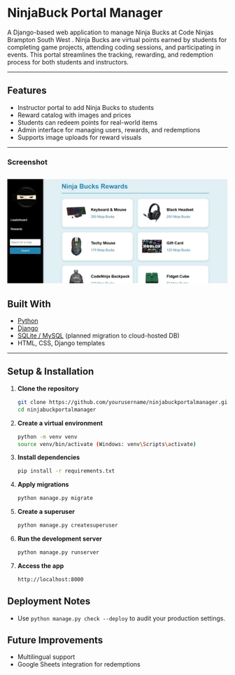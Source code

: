 # NinjaBuck Portal Manager

A Django-based web application to manage Ninja Bucks at Code Ninjas Brampton South West .
Ninja Bucks are virtual points earned by students for completing game projects, attending coding sessions, and participating in events. This portal streamlines the tracking, rewarding, and redemption process for both students and instructors.

---

## Features

- Instructor portal to add Ninja Bucks to students
- Reward catalog with images and prices
- Students can redeem points for real-world items
- Admin interface for managing users, rewards, and redemptions
- Supports image uploads for reward visuals

---
### Screenshot

![](./screenshot.jpg)
---
## Built With

- [Python](https://www.python.org/)
- [Django](https://www.djangoproject.com/)
- [SQLite / MySQL](https://www.mysql.com/) (planned migration to cloud-hosted DB)
- HTML, CSS, Django templates

---

## Setup & Installation

1. **Clone the repository**
   ```bash
   git clone https://github.com/yourusername/ninjabuckportalmanager.git
   cd ninjabuckportalmanager

2. **Create a virtual environment**
   ```bash
   python -m venv venv
   source venv/bin/activate (Windows: venv\Scripts\activate)

3. **Install dependencies**
   ```bash
   pip install -r requirements.txt

4. **Apply migrations**
   ```bash
   python manage.py migrate

5. **Create a superuser**
   ```bash
   python manage.py createsuperuser

6. **Run the development server**
   ```bash
   python manage.py runserver

7. **Access the app**
   ```bash
   http://localhost:8000


## Deployment Notes
- Use `python manage.py check --deploy` to audit your production settings.

## Future Improvements
- Multilingual support
- Google Sheets integration for redemptions
 
